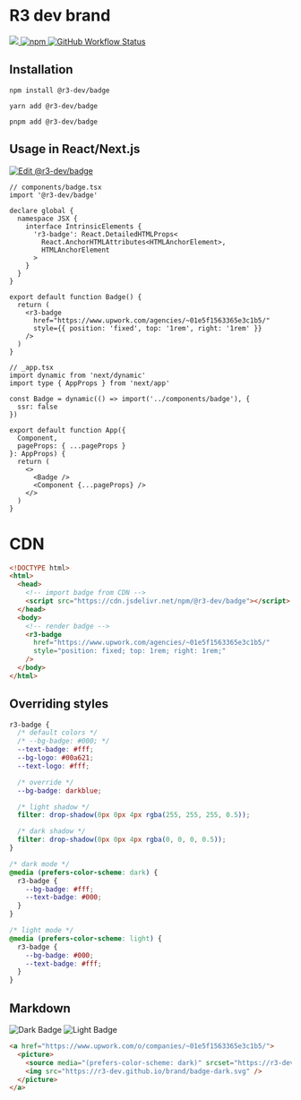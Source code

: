 # R3 dev brand

<p align="left">
  <a href="https://www.upwork.com/o/companies/~01e5f1563365e3c1b5/">
    <picture>
      <source media="(prefers-color-scheme: dark)" srcset="https://r3-dev.github.io/brand/badge-light.svg">
      <img src="https://r3-dev.github.io/brand/badge-dark.svg" />
    </picture>
  </a>

  <a href="https://www.npmjs.com/package/@r3-dev/badge">
    <img alt="npm" src="https://img.shields.io/npm/v/@r3-dev/badge">
  </a>

  <a href="https://github.com/r3-dev/brand/actions">
    <img alt="GitHub Workflow Status" src="https://img.shields.io/github/actions/workflow/status/r3-dev/brand/gh-pages.yaml?branch=master">
  </a>
</p>

## Installation

```
npm install @r3-dev/badge
```

```
yarn add @r3-dev/badge
```

```
pnpm add @r3-dev/badge
```

## Usage in React/Next.js

[![Edit @r3-dev/badge](https://codesandbox.io/static/img/play-codesandbox.svg)](https://codesandbox.io/s/r3-dev-brand-z6f766?fontsize=14&hidenavigation=1&theme=dark)

```tsx
// components/badge.tsx
import '@r3-dev/badge'

declare global {
  namespace JSX {
    interface IntrinsicElements {
      'r3-badge': React.DetailedHTMLProps<
        React.AnchorHTMLAttributes<HTMLAnchorElement>,
        HTMLAnchorElement
      >
    }
  }
}

export default function Badge() {
  return (
    <r3-badge
      href="https://www.upwork.com/agencies/~01e5f1563365e3c1b5/"
      style={{ position: 'fixed', top: '1rem', right: '1rem' }}
    />
  )
}

// _app.tsx
import dynamic from 'next/dynamic'
import type { AppProps } from 'next/app'

const Badge = dynamic(() => import('../components/badge'), {
  ssr: false
})

export default function App({
  Component,
  pageProps: { ...pageProps }
}: AppProps) {
  return (
    <>
      <Badge />
      <Component {...pageProps} />
    </>
  )
}
```

# CDN

```html
<!DOCTYPE html>
<html>
  <head>
    <!-- import badge from CDN -->
    <script src="https://cdn.jsdelivr.net/npm/@r3-dev/badge"></script>
  </head>
  <body>
    <!-- render badge -->
    <r3-badge
      href="https://www.upwork.com/agencies/~01e5f1563365e3c1b5/"
      style="position: fixed; top: 1rem; right: 1rem;"
    />
  </body>
</html>
```

## Overriding styles

```css
r3-badge {
  /* default colors */
  /* --bg-badge: #000; */
  --text-badge: #fff;
  --bg-logo: #00a621;
  --text-logo: #fff;

  /* override */
  --bg-badge: darkblue;

  /* light shadow */
  filter: drop-shadow(0px 0px 4px rgba(255, 255, 255, 0.5));

  /* dark shadow */
  filter: drop-shadow(0px 0px 4px rgba(0, 0, 0, 0.5));
}

/* dark mode */
@media (prefers-color-scheme: dark) {
  r3-badge {
    --bg-badge: #fff;
    --text-badge: #000;
  }
}

/* light mode */
@media (prefers-color-scheme: light) {
  r3-badge {
    --bg-badge: #000;
    --text-badge: #fff;
  }
}
```

## Markdown

![Dark Badge](https://r3-dev.github.io/brand/badge-dark.svg)
![Light Badge](https://r3-dev.github.io/brand/badge-light.svg)

```markdown
<a href="https://www.upwork.com/o/companies/~01e5f1563365e3c1b5/">
  <picture>
    <source media="(prefers-color-scheme: dark)" srcset="https://r3-dev.github.io/brand/badge-light.svg">
    <img src="https://r3-dev.github.io/brand/badge-dark.svg" />
  </picture>
</a>
```